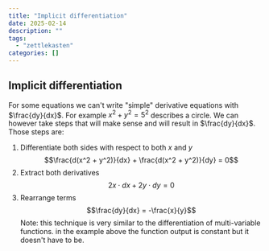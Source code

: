 ```yaml
---
title: "Implicit differentiation"
date: 2025-02-14
description: ""
tags: 
  - "zettlekasten"
categories: []
---
```


## Implicit differentiation
For some equations we can't write "simple" derivative equations with $\frac{dy}{dx}$. For example $x^2 + y^2 = 5^2$ describes a circle. We can however take steps that will make sense and will result in $\frac{dy}{dx}$. Those steps are:
1. Differentiate both sides with respect to both $x$ and $y$
$$\frac{d(x^2 + y^2)}{dx} + \frac{d(x^2 + y^2)}{dy} = 0$$
2. Extract both derivatives
$$2x\cdot dx + 2y\cdot dy = 0$$
3. Rearrange terms
$$\frac{dy}{dx} = -\frac{x}{y}$$
Note: this technique is very similar to the differentiation of multi-variable functions. in the example above the function output is constant but it doesn't have to be.